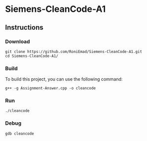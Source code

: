 # Siemens-CleanCode-A1


## Instructions


### Download


```shell
git clone https://github.com/RoniEmad/Siemens-CleanCode-A1.git
cd Siemens-CleanCode-A1/
```

### Build

To build this project, you can use the following command:

```shell
g++ -g Assignment-Answer.cpp -o cleancode
```
### Run
```shell
./cleancode
```
### Debug
```shell
gdb cleancode
```
